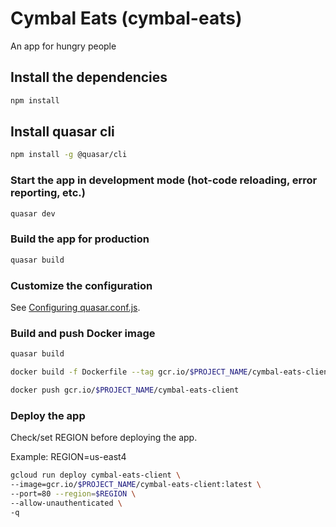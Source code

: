 # Cymbal Eats (cymbal-eats)

An app for hungry people

## Install the dependencies
```bash
npm install
```

## Install quasar cli
```bash
npm install -g @quasar/cli
```

### Start the app in development mode (hot-code reloading, error reporting, etc.)
```bash
quasar dev
```

### Build the app for production
```bash
quasar build
```

### Customize the configuration
See [Configuring quasar.conf.js](https://quasar.dev/quasar-cli/quasar-conf-js).

### Build and push Docker image
```bash
quasar build

docker build -f Dockerfile --tag gcr.io/$PROJECT_NAME/cymbal-eats-client dist

docker push gcr.io/$PROJECT_NAME/cymbal-eats-client
```

### Deploy the app

Check/set REGION before deploying the app.

Example: REGION=us-east4
```bash
gcloud run deploy cymbal-eats-client \
--image=gcr.io/$PROJECT_NAME/cymbal-eats-client:latest \
--port=80 --region=$REGION \
--allow-unauthenticated \
-q
```
